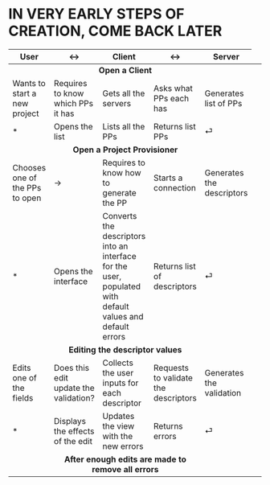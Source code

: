 # **IN VERY EARLY STEPS OF CREATION, COME BACK LATER**

| User | <-> | Client | <-> | Server |
|---|---|---|---|---|
|<td colspan=3 align=center><b>Open a Client</b> ||
|Wants to start a new project|Requires to know which PPs it has|Gets all the servers|Asks what PPs each has|Generates list of PPs|
|*|Opens the list|Lists all the PPs|Returns list PPs|⏎|
|<td colspan=3 align=center><b>Open a Project Provisioner</b> ||
|Chooses one of the PPs to open|→|Requires to know how to generate the PP|Starts a connection|Generates the descriptors|
|*|Opens the interface|Converts the descriptors into an interface for the user, populated with default values and default errors|Returns list of descriptors|⏎|
|<td colspan=3 align=center><b>Editing the descriptor values</b> ||
|Edits one of the fields|Does this edit update the validation? |Collects the user inputs for each descriptor|Requests to validate the descriptors|Generates the validation|
|*|Displays the effects of the edit|Updates the view with the new errors|Returns errors|⏎|
|<td colspan=3 align=center><b>After enough edits are made to remove all errors</b>||

